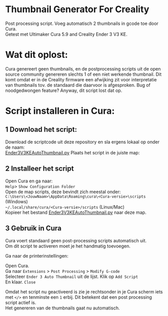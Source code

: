 # Thumbnail Generator For Creality
Post processing script.
Voeg automatisch 2 thumbnails in gcode toe door Cura.  
Getest met Ultimaker Cura 5.9 and Creality Ender 3 V3 KE.  

# Wat dit oplost:
Cura genereert geen thumbnails, en de postprocessing scripts uit de open source community genereren slechts 1 of een niet werkende thumbnail. 
Dit komt omdat er in de Creality firmware een afwijking zit voor interpretatie van thumbnails tov. de standaard die daarvoor is afgesproken. Bug of noodgedwongen feature? Anyway, dit script lost dat op.

# Script installeren in Cura:
## 1 Download het script:
Download de scriptcode uit deze repository en sla ergens lokaal op onder de naam:  
[Ender3V3KEAutoThumbnail.py](Ender3V3KEAutoThumbnail.py)
Plaats het script in de juiste map:  

## 2 Installeer het script
Open Cura en ga naar:  
```Help```> ```Show Configuration Folder```  
Open de map scripts, deze bevindt zich meestal onder:  
```C:\Users\<JouwNaam>\AppData\Roaming\cura\<Cura-versie>\scripts``` (Windows)  
```~/.local/share/cura/<Cura-versie>/scripts``` (Linux/Mac)  
Kopieer het bestand [Ender3V3KEAutoThumbnail.py](Ender3V3KEAutoThumbnail.py) naar deze map.  

## 3 Gebruik in Cura
Cura voert standaard geen post-processing scripts automatisch uit.   
Om dit script te activeren moet je het handmatig toevoegen.

Ga naar de printerinstellingen:  

Open Cura.  
Ga naar ```Extensions``` > ```Post Processing``` > ```Modify G-code```  
Selecteer ```Ender 3 Auto Thumbnail``` uit de lijst.
Klik op ```Add Script```      
En klaar. ```Close```

Omdat het script nu geactiveerd is zie je rechtsonder in je Cura scherm iets met ```</>``` en tenminste een ```1``` erbij. Dit betekent dat een post processing script actief is.   
Het genereren van de thumbnails gaat nu automatisch. 
